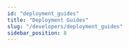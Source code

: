 ```yaml
---
id: "deployment_guides"
title: "Deployment Guides"
slug: "/developers/deployment_guides"
sidebar_position: 8
---
```


